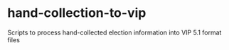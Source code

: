 # hand-collection-to-vip
Scripts to process hand-collected election information into VIP 5.1 format files
